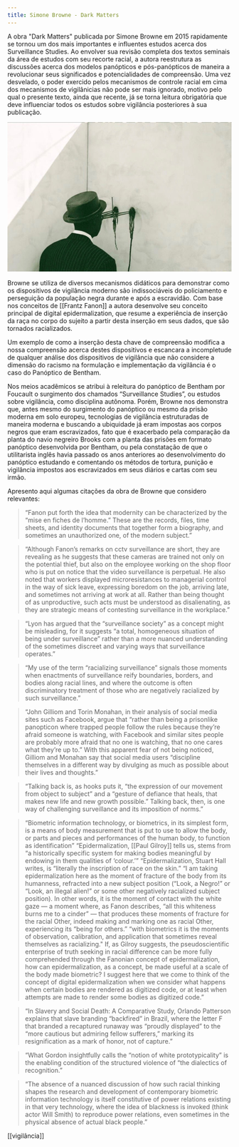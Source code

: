 ```yaml
---
title: Simone Browne - Dark Matters
---
```


A obra "Dark Matters" publicada por Simone Browne em 2015 rapidamente se tornou um dos mais importantes e influentes estudos acerca dos Surveillance Studies. Ao envolver sua revisão completa dos textos seminais da área de estudos com seu recorte racial, a autora reestrutura as discussões acerca dos modelos panópticos e pós-panópticos de maneira a revolucionar seus significados e potencialidades de compreensão. Uma vez desvelado, o poder exercido pelos mecanismos de controle racial em cima dos mecanismos de vigilânicias não pode ser mais ignorado, motivo pelo qual o presente texto, ainda que recente, já se torna leitura obrigatória que deve influenciar todos os estudos sobre vigilância posteriores à sua publicação. 

<img src="/assets/browne.jpeg"/>


Browne se utiliza de diversos mecanismos didáticos para demonstrar como os dispositivos de vigilância moderno são indissociáveis do policiamento e perseguição da população negra durante e após a escravidão. Com base nos conceitos de [[Frantz Fanon]] a autora desenvolve seu conceito principal de digital epidermalization, que resume a experiência de inserção da raça no corpo do sujeito a partir desta inserção em seus dados, que são tornados racializados. 


Um exemplo de como a inserção desta chave de compreensão modifica a nossa compreensão acerca destes dispositivos e escancara a incompletude de qualquer análise dos dispositivos de vigilância que não considere a dimensão do racismo na formulação e implementação da vigilância é o caso do Panóptico de Bentham. 


Nos meios acadêmicos se atribui à releitura do panóptico de Bentham por Foucault o surgimento dos chamados “Surveillance Studies”, ou estudos sobre vigilância, como disciplina autônoma. Porém, Browne nos demonstra que, antes mesmo do surgimento do panóptico ou mesmo da prisão moderna em solo europeu, tecnologias de vigilância estruturadas de maneira moderna e buscando a ubiquidade já eram impostas aos corpos negros que eram escravizados, fato que é exacerbado pela comparação da planta do navio negreiro Brooks com a planta das prisões em formato panóptico desenvolvida por Bentham, ou pela constatação de que o utilitarista inglês havia passado os anos anteriores ao desenvolvimento do panóptico estudando e comentando os métodos de tortura, punição e vigilância impostos aos escravizados em seus diários e cartas com seu irmão. 


Apresento aqui algumas citações da obra de Browne que considero relevantes:

> “Fanon put forth the idea that modernity can be characterized by the “mise en fiches de l’homme.” These are the records, files, time sheets, and identity documents that together form a biography, and sometimes an unauthorized one, of the modern subject.”

> “Although Fanon’s remarks on cctv surveillance are short, they are revealing as he suggests that these cameras are trained not only on the potential thief, but also on the employee working on the shop floor who is put on notice that the video surveillance is perpetual. He also noted that workers displayed microresistances to managerial control in the way of sick leave, expressing boredom on the job, arriving late, and sometimes not arriving at work at all. Rather than being thought of as unproductive, such acts must be understood as disalienating, as they are strategic means of contesting surveillance in the workplace.”

> “Lyon has argued that the “surveillance society” as a concept might be misleading, for it suggests “a total, homogeneous situation of being under surveillance” rather than a more nuanced understanding of the sometimes discreet and varying ways that surveillance operates.”

> “My use of the term “racializing surveillance” signals those moments when enactments of surveillance reify boundaries, borders, and bodies along racial lines, and where the outcome is often discriminatory treatment of those who are negatively racialized by such surveillance.”

> “John Gilliom and Torin Monahan, in their analysis of social media sites such as Facebook, argue that “rather than being a prisonlike panopticon where trapped people follow the rules because they’re afraid someone is watching, with Facebook and similar sites people are probably more afraid that no one is watching, that no one cares what they’re up to.”  With this apparent fear of not being noticed, Gilliom and Monahan say that social media users “discipline themselves in a different way by divulging as much as possible about their lives and thoughts.”

> “Talking back is, as hooks puts it, “the expression of our movement from object to subject” and a “gesture of defiance that heals, that makes new life and new growth possible.”  Talking back, then, is one way of challenging surveillance and its imposition of norms.”

> “Biometric information technology, or biometrics, in its simplest form, is a means of body measurement that is put to use to allow the body, or parts and pieces and performances of the human body, to function as identification”
> “Epidermalization, [[Paul Gilroy]] tells us, stems from “a historically specific system for making bodies meaningful by endowing in them qualities of ‘colour.’”
> “Epidermalization, Stuart Hall writes, is “literally the inscription of race on the skin.”
> “I am taking epidermalization here as the moment of fracture of the body from its humanness, refracted into a new subject position (“Look, a Negro!” or “Look, an illegal alien!” or some other negatively racialized subject position). In other words, it is the moment of contact with the white gaze — a moment where, as Fanon describes, “all this whiteness burns me to a cinder” — that produces these moments of fracture for the racial Other, indeed making and marking one as racial Other, experiencing its “being for others.”
> “with biometrics it is the moments of observation, calibration, and application that sometimes reveal themselves as racializing."
> If, as Gilroy suggests, the pseudoscientific enterprise of truth seeking in racial difference can be more fully comprehended through the Fanonian concept of epidermalization,  how can epidermalization, as a concept, be made useful at a scale of the body made biometric? I suggest here that we come to think of the concept of digital epidermalization when we consider what happens when certain bodies are rendered as digitized code, or at least when attempts are made to render some bodies as digitized code.”

> “In Slavery and Social Death: A Comparative Study, Orlando Patterson explains that slave branding “backfired” in Brazil, where the letter F that branded a recaptured runaway was “proudly displayed” to the “more cautious but admiring fellow sufferers,” marking its resignification as a mark of honor, not of capture.”

> “What Gordon insightfully calls the “notion of white prototypicality” is the enabling condition of the structured violence of “the dialectics of recognition.” 

> “The absence of a nuanced discussion of how such racial thinking shapes the research and development of contemporary biometric information technology is itself constitutive of power relations existing in that very technology, where the idea of blackness is invoked (think actor Will Smith) to reproduce power relations, even sometimes in the physical absence of actual black people.”


[[vigilância]]
